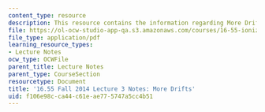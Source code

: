 ```yaml
---
content_type: resource
description: This resource contains the information regarding More Drifts.
file: https://ol-ocw-studio-app-qa.s3.amazonaws.com/courses/16-55-ionized-gases-fall-2014/f106e98cca44c61eae775747a5cc4b51_MIT16_55F14_Lecture3.pdf
file_type: application/pdf
learning_resource_types:
- Lecture Notes
ocw_type: OCWFile
parent_title: Lecture Notes
parent_type: CourseSection
resourcetype: Document
title: '16.55 Fall 2014 Lecture 3 Notes: More Drifts'
uid: f106e98c-ca44-c61e-ae77-5747a5cc4b51
---
```

